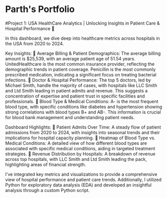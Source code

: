 # Parth's Portfolio

#Project 1: USA HealthCare Analytics | Unlocking Insights in Patient Care & Hospital Performance 🏥

In this dashboard, we dive deep into healthcare metrics across hospitals in the USA from 2020 to 2024.

Key Insights: 
🔹 Average Billing & Patient Demographics: The average billing amount is $25,539, with an average patient age of 51.54 years. UnitedHealthcare is the most common insurance provider, reflecting the demographic trends in patient coverage. Penicillin is the most commonly prescribed medication, indicating a significant focus on treating bacterial infections. 
🔹 Doctor & Hospital Performance: The top 5 doctors, led by Michael Smith, handle the majority of cases, with hospitals like LLC Smith and Ltd Smith leading in patient admits and revenue. This suggests a concentration of expertise and patient trust in specific facilities and professionals. 
🔹 Blood Type & Medical Conditions: A- is the most frequent blood type, with specific conditions like diabetes and hypertension showing strong correlations with blood types B+ and AB-. This information is crucial for blood bank management and understanding patient needs.

Dashboard Highlights: 
🔹 Patient Admits Over Time: A steady flow of patient admissions from 2020 to 2024, with insights into seasonal trends and their implications for hospital capacity planning. 
🔹 Heatmap of Blood Type vs. Medical Conditions: A detailed view of how different blood types are associated with specific medical conditions, aiding in targeted treatment strategies. 
🔹 Revenue Distribution by Hospitals: A breakdown of revenue across top hospitals, with LLC Smith and Ltd Smith leading the pack, highlighting areas of financial strength.

I've integrated key metrics and visualizations to provide a comprehensive view of hospital performance and patient care trends. Additionally, I utilized Python for exploratory data analysis (EDA) and developed an insightful analysis through a custom Python script.
